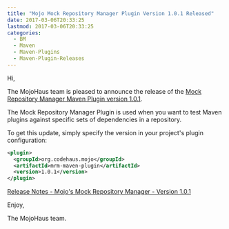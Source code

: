 ```yaml
---
title: "Mojo Mock Repository Manager Plugin Version 1.0.1 Released"
date: 2017-03-06T20:33:25
lastmod: 2017-03-06T20:33:25
categories:
  - BM
  - Maven
  - Maven-Plugins
  - Maven-Plugin-Releases
---
```

Hi,

The MojoHaus team is pleased to announce the release of the 
[Mock Repository Manager Maven Plugin version 1.0.1](https://www.mojohaus.org/mrm/mrm-maven-plugin/).

The Mock Repository Manager Plugin is used when you want to test Maven
plugins against specific sets of dependencies in a repository.

To get this update, simply specify the version in your project's plugin
configuration:

```xml
<plugin>
  <groupId>org.codehaus.mojo</groupId>
  <artifactId>mrm-maven-plugin</artifactId>
  <version>1.0.1</version>
</plugin>
```

[Release Notes - Mojo's Mock Repository Manager - Version 1.0.1](https://github.com/mojohaus/mrm/milestone/3?closed=1)

Enjoy,

The MojoHaus team.

